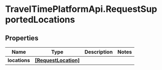 # TravelTimePlatformApi.RequestSupportedLocations

## Properties

Name | Type | Description | Notes
------------ | ------------- | ------------- | -------------
**locations** | [**[RequestLocation]**](RequestLocation.md) |  | 


